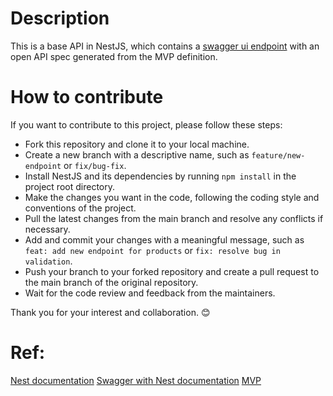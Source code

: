 # Description

This is a base API in NestJS, which contains a [swagger ui endpoint](http://localhost:3000/api) with an open API spec generated from the MVP definition.

# How to contribute

If you want to contribute to this project, please follow these steps:

- Fork this repository and clone it to your local machine.
- Create a new branch with a descriptive name, such as `feature/new-endpoint` or `fix/bug-fix`.
- Install NestJS and its dependencies by running `npm install` in the project root directory.
- Make the changes you want in the code, following the coding style and conventions of the project.
- Pull the latest changes from the main branch and resolve any conflicts if necessary.
- Add and commit your changes with a meaningful message, such as `feat: add new endpoint for products` or `fix: resolve bug in validation`.
- Push your branch to your forked repository and create a pull request to the main branch of the original repository.
- Wait for the code review and feedback from the maintainers.

Thank you for your interest and collaboration. 😊

# Ref:

[Nest documentation](https://docs.nestjs.com)
[Swagger with Nest documentation](https://docs.nestjs.com/openapi/introduction)
[MVP](https://docs.google.com/document/d/11F_YE7d1th6ORO_AVKZn9idoiMjSzepwSYcMBZONDt8)
